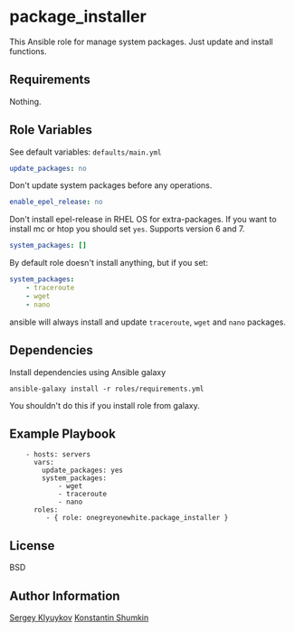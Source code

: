 package_installer
=========

This Ansible role for manage system packages. 
Just update and install functions.

Requirements
------------

Nothing.

Role Variables
--------------

See default variables: `defaults/main.yml`

```yaml
update_packages: no
```
Don't update system packages before any operations.

```yaml
enable_epel_release: no
``` 
Don't install epel-release in RHEL OS for extra-packages.
If you want to install mc or htop you should set `yes`. Supports version 6 and 7.

```yaml
system_packages: []
```
By default role doesn't install anything, but if you set:
```yaml
system_packages:
    - traceroute
    - wget
    - nano
```
ansible will always install and update `traceroute`,
`wget` and `nano` packages.

## Dependencies

Install dependencies using Ansible galaxy

`ansible-galaxy install -r roles/requirements.yml`

You shouldn't do this if you install role from galaxy.

Example Playbook
----------------

        - hosts: servers
          vars:
            update_packages: yes
            system_packages:
                - wget
                - traceroute
                - nano
          roles:
             - { role: onegreyonewhite.package_installer }

License
-------

BSD

Author Information
------------------

[Sergey Klyuykov](https://github.com/onegreyonewhite)
[Konstantin Shumkin](https://github.com/kotofeych)
